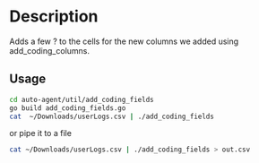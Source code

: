 # Description

Adds a few ? to the cells for the new columns we added using add_coding_columns.

## Usage

```sh
cd auto-agent/util/add_coding_fields
go build add_coding_fields.go
cat  ~/Downloads/userLogs.csv | ./add_coding_fields
```

or pipe it to a file

```sh
cat ~/Downloads/userLogs.csv | ./add_coding_fields > out.csv
```
